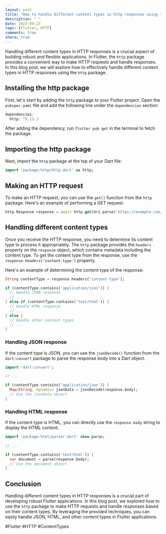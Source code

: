 ```yaml
---
layout: post
title: "How to handle different content types in http responses using the http package in Flutter?"
description: " "
date: 2023-09-27
tags: [Flutter, HTTP]
comments: true
share: true
---
```

Handling different content types in HTTP responses is a crucial aspect of building robust and flexible applications. In Flutter, the `http` package provides a convenient way to make HTTP requests and handle responses. In this blog post, we will explore how to effectively handle different content types in HTTP responses using the `http` package. 

## Installing the http package

First, let's start by adding the `http` package to your Flutter project. Open the `pubspec.yaml` file and add the following line under the `dependencies` section:

```dart
dependencies:
  http: ^0.13.3
```

After adding the dependency, run `flutter pub get` in the terminal to fetch the package.

## Importing the http package

Next, import the `http` package at the top of your Dart file:

```dart
import 'package:http/http.dart' as http;
```

## Making an HTTP request

To make an HTTP request, you can use the `get()` function from the `http` package. Here's an example of performing a GET request:

```dart
http.Response response = await http.get(Uri.parse('https://example.com/api/data'));
```

## Handling different content types

Once you receive the HTTP response, you need to determine its content type to process it appropriately. The `http` package provides the `headers` property on the `response` object, which contains metadata including the content type. To get the content type from the response, use the `response.headers['content-type']` property.

Here's an example of determining the content type of the response:

```dart
String contentType = response.headers['content-type'];

if (contentType.contains('application/json')) {
  // Handle JSON response
  // ...
} else if (contentType.contains('text/html')) {
  // Handle HTML response
  // ...
} else {
  // Handle other content types
  // ...
}
```

### Handling JSON response

If the content type is JSON, you can use the `jsonDecode()` function from the `dart:convert` package to parse the response body into a Dart object.

```dart
import 'dart:convert';

// ...

if (contentType.contains('application/json')) {
  Map<String, dynamic> jsonData = jsonDecode(response.body);
  // Use the jsonData object
}
```

### Handling HTML response

If the content type is HTML, you can directly use the `response.body` string to display the HTML content.

```dart
import 'package:html/parser.dart' show parse;

// ...

if (contentType.contains('text/html')) {
  var document = parse(response.body);
  // Use the document object
}
```

## Conclusion

Handling different content types in HTTP responses is a crucial part of developing robust Flutter applications. In this blog post, we explored how to use the `http` package to make HTTP requests and handle responses based on their content types. By leveraging the provided techniques, you can easily handle JSON, HTML, and other content types in Flutter applications.

#Flutter #HTTP #ContentTypes